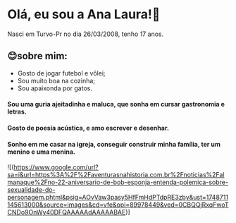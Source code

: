 # Olá, eu sou a Ana Laura!💖
Nasci em Turvo-Pr no dia 26/03/2008, tenho 17 anos.

## 😊sobre mim:
- Gosto de jogar futebol e vôlei;
- Sou muito boa na cozinha;
- Sou apaixonda por gatos.
 
 #### Sou uma guria ajeitadinha e maluca, que sonha em cursar gastronomia e letras.
 #### Gosto de poesia acústica, e amo escrever e desenhar.
 #### Sonho em me casar na igreja, conseguir construir minha família, ter um menino e uma menina.
![(https://www.google.com/url?sa=i&url=https%3A%2F%2Faventurasnahistoria.com.br%2Fnoticias%2Falmanaque%2Fno-22-aniversario-de-bob-esponja-entenda-polemica-sobre-sexualidade-do-personagem.phtml&psig=AOvVaw3pasy5HfFmHdPTdpRE3zby&ust=1748711145613000&source=images&cd=vfe&opi=89978449&ved=0CBQQjRxqFwoTCNDo9OnWy40DFQAAAAAdAAAAABAE)]
